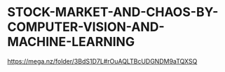 # STOCK-MARKET-AND-CHAOS-BY-COMPUTER-VISION-AND-MACHINE-LEARNING

https://mega.nz/folder/3BdS1D7L#rOuAQLTBcUDGNDM9aTQXSQ
